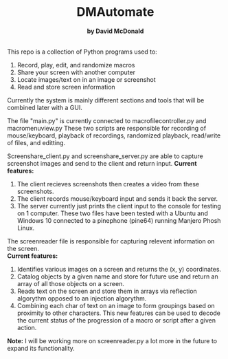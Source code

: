 <center><h1> DMAutomate </h1>
<b> by David McDonald </b></center>
<br>

This repo is a collection of Python programs used to:
1. Record, play, edit, and randomize macros
2. Share your screen with another computer
3. Locate images/text on in an image or screenshot
4. Read and store screen information

Currently the system is mainly different sections and tools that will be combined later with a GUI.

The file "main.py" is currently connected to macrofilecontroller.py and macromenuview.py
These two scripts are responsible for recording of mouse/keyboard, playback of recordings, randomized playback, read/write of files, and editting.

Screenshare_client.py and screenshare_server.py are able to capture screenshot images and send to the client and return input.
<b> Current features: </b>
1. The client recieves screenshots then creates a video from these screenshots.
2. The client records mouse/keyboard input and sends it back the server.
3. The server currently just prints the client input to the console for testing on 1 computer.
These two files have been tested with a Ubuntu and Windows 10 connected to a pinephone (pine64) running Manjero Phosh Linux.

The screenreader file is responsible for capturing relevent information on the screen.
<br>
<b> Current features: </b>
1. Identifies various images on a screen and returns the (x, y) coordinates.
2. Catalog objects by a given name and store for future use and return an array of all those objects on a screen.
3. Reads text on the screen and store them in arrays via reflection algorythm opposed to an injection algorythm. 
4. Combining each char of text on an image to form groupings based on proximity to other characters.
This new features can be used to decode the current status of the progression of a macro or script after a given action.

<b>Note:</b>
I will be working more on screenreader.py a lot more in the future to expand its functionality.